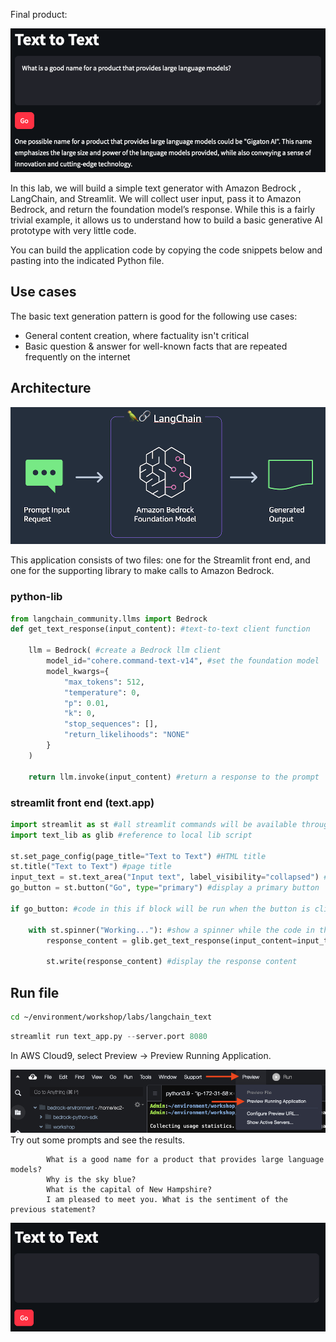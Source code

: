 Final product:

![alt text](images/image_2_01.png)

In this lab, we will build a simple text generator with Amazon Bedrock , LangChain, and Streamlit. We will collect user input, pass it to Amazon Bedrock, and return the foundation model’s response. While this is a fairly trivial example, it allows us to understand how to build a basic generative AI prototype with very little code.

You can build the application code by copying the code snippets below and pasting into the indicated Python file.

## Use cases
The basic text generation pattern is good for the following use cases:

- General content creation, where factuality isn't critical
- Basic question & answer for well-known facts that are repeated frequently on the internet

## Architecture

![alt text](images/image_2_02.png)

This application consists of two files: one for the Streamlit front end, and one for the supporting library to make calls to Amazon Bedrock.

### python-lib
``` python
from langchain_community.llms import Bedrock
def get_text_response(input_content): #text-to-text client function

    llm = Bedrock( #create a Bedrock llm client
        model_id="cohere.command-text-v14", #set the foundation model
        model_kwargs={
            "max_tokens": 512,
            "temperature": 0,
            "p": 0.01,
            "k": 0,
            "stop_sequences": [],
            "return_likelihoods": "NONE"
        }
    )
    
    return llm.invoke(input_content) #return a response to the prompt

```

### streamlit front end (text.app)
``` python
import streamlit as st #all streamlit commands will be available through the "st" alias
import text_lib as glib #reference to local lib script

st.set_page_config(page_title="Text to Text") #HTML title
st.title("Text to Text") #page title
input_text = st.text_area("Input text", label_visibility="collapsed") #display a multiline text box with no label
go_button = st.button("Go", type="primary") #display a primary button

if go_button: #code in this if block will be run when the button is clicked
    
    with st.spinner("Working..."): #show a spinner while the code in this with block runs
        response_content = glib.get_text_response(input_content=input_text) #call the model through the supporting library
        
        st.write(response_content) #display the response content
```

## Run file
``` bash
cd ~/environment/workshop/labs/langchain_text
```

```python
streamlit run text_app.py --server.port 8080
```

In AWS Cloud9, select Preview -> Preview Running Application.

![alt text](images/image_2_03.png)
Try out some prompts and see the results.

            What is a good name for a product that provides large language models?
            Why is the sky blue?
            What is the capital of New Hampshire?
            I am pleased to meet you. What is the sentiment of the previous statement?
            
![alt text](images/image_2_04.png)